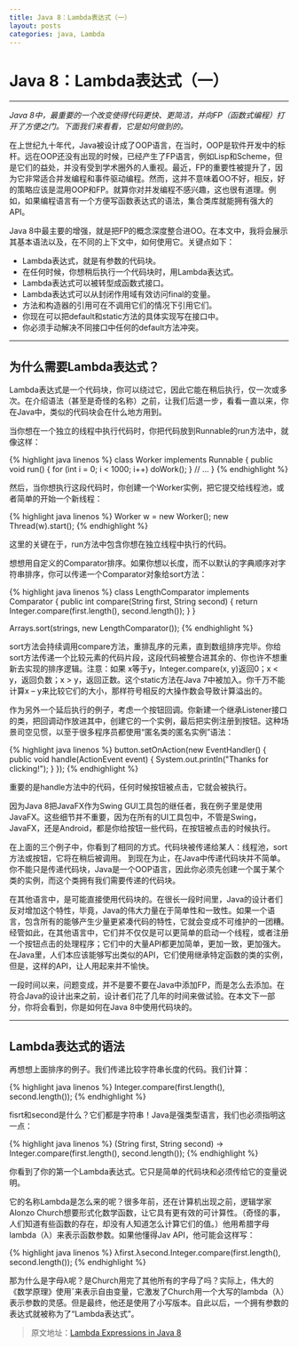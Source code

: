 ```yaml
---
title: Java 8：Lambda表达式（一）
layout: posts
categories: java, Lambda
---
```


# Java 8：Lambda表达式（一）

---

*Java 8中，最重要的一个改变使得代码更快、更简洁，并向FP（函数式编程）打开了方便之门。下面我们来看看，它是如何做到的。* 

在上世纪九十年代，Java被设计成了OOP语言，在当时，OOP是软件开发中的标杆。远在OOP还没有出现的时候，已经产生了FP语言，例如Lisp和Scheme，但是它们的益处，并没有受到学术圈外的人重视。最近，FP的重要性被提升了，因为它非常适合并发编程和事件驱动编程。然而，这并不意味着OO不好，相反，好的策略应该是混用OOP和FP。就算你对并发编程不感兴趣，这也很有道理。例如，如果编程语言有一个方便写函数表达式的语法，集合类库就能拥有强大的API。 

Java 8中最主要的增强，就是把FP的概念深度整合进OO。在本文中，我将会展示其基本语法以及，在不同的上下文中，如何使用它。关键点如下： 

* Lambda表达式，就是有参数的代码块。 
* 在任何时候，你想稍后执行一个代码块时，用Lambda表达式。 
* Lambda表达式可以被转型成函数式接口。 
* Lambda表达式可以从封闭作用域有效访问final的变量。 
* 方法和构造器的引用可在不调用它们的情况下引用它们。 
* 你现在可以把default和static方法的具体实现写在接口中。 
* 你必须手动解决不同接口中任何的default方法冲突。  

---

## 为什么需要Lambda表达式？

Lambda表达式是一个代码块，你可以绕过它，因此它能在稍后执行，仅一次或多次。在介绍语法（甚至是奇怪的名称）之前，让我们后退一步，看看一直以来，你在Java中，类似的代码块会在什么地方用到。

当你想在一个独立的线程中执行代码时，你把代码放到Runnable的run方法中，就像这样： 

{% highlight java linenos %}
class Worker implements Runnable {
     public void run() {
         for (int i = 0; i < 1000; i++)
             doWork();
     }
     // …
}
{% endhighlight %}

然后，当你想执行这段代码时，你创建一个Worker实例，把它提交给线程池，或者简单的开始一个新线程：

{% highlight java linenos %}
Worker w = new Worker();
new Thread(w).start();
{% endhighlight %}

这里的关键在于，run方法中包含你想在独立线程中执行的代码。 

想想用自定义的Comparator排序。如果你想以长度，而不以默认的字典顺序对字符串排序，你可以传递一个Comparator对象给sort方法：

{% highlight java linenos %}
class LengthComparator implements Comparator<String> {
     public int compare(String first, String second) {
         return Integer.compare(first.length(), second.length());
     }
}
    
Arrays.sort(strings, new LengthComparator());
{% endhighlight %}

sort方法会持续调用compare方法，重排乱序的元素，直到数组排序完毕。你给sort方法传递一个比较元素的代码片段，这段代码被整合进其余的、你也许不想重新去实现的排序逻辑。注意：如果 x等于y，Integer.compare(x, y)返回0；x < y，返回负数；x > y，返回正数。这个static方法在Java 7中被加入。你千万不能计算x – y来比较它们的大小，那样符号相反的大操作数会导致计算溢出的。 

作为另外一个延后执行的例子，考虑一个按钮回调。你新建一个继承Listener接口的类，把回调动作放进其中，创建它的一个实例，最后把实例注册到按钮。这种场景司空见惯，以至于很多程序员都使用“匿名类的匿名实例”语法： 

{% highlight java linenos %}
button.setOnAction(new EventHandler<ActionEvent>() {
    public void handle(ActionEvent event) {
        System.out.println("Thanks for clicking!");
    }
});
{% endhighlight %}

重要的是handle方法中的代码，任何时候按钮被点击，它就会被执行。 

因为Java 8把JavaFX作为Swing GUI工具包的继任者，我在例子里是使用JavaFX。这些细节并不重要，因为在所有的UI工具包中，不管是Swing，JavaFX，还是Android，都是你给按钮一些代码，在按钮被点击的时候执行。 

在上面的三个例子中，你看到了相同的方式。代码块被传递给某人：线程池，sort方法或按钮，它将在稍后被调用。 到现在为止，在Java中传递代码块并不简单。你不能只是传递代码块，Java是一个OOP语言，因此你必须先创建一个属于某个类的实例，而这个类拥有我们需要传递的代码块。 

在其他语言中，是可能直接使用代码块的。在很长一段时间里，Java的设计者们反对增加这个特性，毕竟，Java的伟大力量在于简单性和一致性。如果一个语言，包含所有的能够产生少量更紧凑代码的特性，它就会变成不可维护的一团糟。经管如此，在其他语言中，它们并不仅仅是可以更简单的启动一个线程，或者注册一个按钮点击的处理程序；它们中的大量API都更加简单，更加一致，更加强大。在Java里，人们本应该能够写出类似的API，它们使用继承特定函数的类的实例，但是，这样的API，让人用起来并不愉快。 

一段时间以来，问题变成，并不是要不要在Java中添加FP，而是怎么去添加。在符合Java的设计出来之前，设计者们花了几年的时间来做试验。在本文下一部分，你将会看到，你是如何在Java 8中使用代码块的。 

---

## Lambda表达式的语法
 
再想想上面排序的例子。我们传递比较字符串长度的代码。我们计算： 
 
{% highlight java linenos %}
Integer.compare(first.length(), second.length());
{% endhighlight %}

fisrt和second是什么？它们都是字符串！Java是强类型语言，我们也必须指明这一点： 

{% highlight java linenos %}
(String first, String second) -> Integer.compare(first.length(), second.length());
{% endhighlight %}

你看到了你的第一个Lambda表达式。它只是简单的代码块和必须传给它的变量说明。 

它的名称Lambda是怎么来的呢？很多年前，还在计算机出现之前，逻辑学家Alonzo Church想要形式化数学函数，让它具有更有效的可计算性。（奇怪的事，人们知道有些函数的存在，却没有人知道怎么计算它们的值。）他用希腊字母lambda（λ）来表示函数参数。如果他懂得Jav API，他可能会这样写： 

{% highlight java linenos %}
λfirst.λsecond.Integer.compare(first.length(), second.length());
{% endhighlight %}

那为什么是字母λ呢？是Church用完了其他所有的字母了吗？实际上，伟大的《数学原理》使用ˆ来表示自由变量，它激发了Church用一个大写的lambda（λ）表示参数的灵感。但是最终，他还是使用了小写版本。自此以后，一个拥有参数的表达式就被称为了“Lambda表达式”。 
 
> 原文地址：[Lambda Expressions in Java 8](http://www.drdobbs.com/jvm/lambda-expressions-in-java-8/240166764?pgno=1)